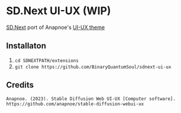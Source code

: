 # SD.Next UI-UX (WIP)
[SD.Next](https://github.com/vladmandic/automatic) port of Anapnoe's [UI-UX theme](https://github.com/anapnoe/stable-diffusion-webui-ux)

## Installaton
1. `cd SDNEXTPATH/extensions`
2. `git clone https://github.com/BinaryQuantumSoul/sdnext-ui-ux`

## Credits
`Anapnoe. (2023). Stable Diffusion Web UI-UX [Computer software]. https://github.com/anapnoe/stable-diffusion-webui-ux`
